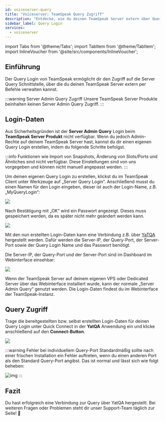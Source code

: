 ```yaml
---
id: voiceserver-query
title: "Voiceserver: TeamSpeak Query Zugriff"
description: "Entdecke, wie du deinen TeamSpeak Server extern über Query Login effizient verwaltest und administrierst → Jetzt mehr erfahren"
sidebar_label: Query Login
services:
  - voiceserver
---
```


import Tabs from '@theme/Tabs';
import TabItem from '@theme/TabItem';
import InlineVoucher from '@site/src/components/InlineVoucher';

## Einführung

Der Query Login von TeamSpeak ermöglicht dir den Zugriff auf die Server Query Schnittstelle, über die du deinen TeamSpeak Server extern per Befehle verwalten kannst.

:::warning Server Admin Query Zugriff
Unsere TeamSpeak Server Produkte beinhalten keinen Server Admin Query Zugriff. 
:::

<InlineVoucher />

## Login-Daten

<Tabs>
<TabItem value="Webinterface" label="TeamSpeak Server Produkt" default>

Aus Sicherheitsgründen ist der **Server Admin Query** Login beim **TeamSpeak Server Produkt** nicht verfügbar. Wenn du jedoch Admin-Rechte auf deinem TeamSpeak Server hast, kannst du dir einen eigenen Query Login erstellen, indem du folgende Schritte befolgst.

:::info
Funktionen wie Import von Snapshots, Änderung von Slots/Ports und Ähnliches sind nicht verfügbar. Diese Einstellungen sind von uns vorgegeben und können nicht manuell angepasst werden. 
:::

Um deinen eigenen Query Login zu erstellen, klickst du im TeamSpeak Client unter Werkzeuge auf „Server Query Login“.
Anschließend musst du einen Namen für den Login eingeben, dieser ist auch der Login-Name, z.B. „MyQueryLogin“:

![](https://screensaver01.zap-hosting.com/index.php/s/gMeQtSTkrtRzbk7/preview)

Nach Bestätigung mit „OK“ wird ein Passwort angezeigt. Dieses muss gespeichert werden, da es später nicht mehr geändert werden kann.

![](https://screensaver01.zap-hosting.com/index.php/s/c7W3mzRMJ4EP23E/preview)

Mit den nun erstellten Login-Daten kann eine Verbindung z.B. über [YaTQA](https://yat.qa) hergestellt werden. Dafür werden die Server-IP, der Query-Port, der Server-Port sowie der Query Login Name und das Passwort benötigt.

Die Server-IP, der Query-Port und der Server-Port sind im Dashboard im Webinterface einsehbar:

![](https://screensaver01.zap-hosting.com/index.php/s/RGsk8wfBkoCPzA4/preview)

</TabItem>
<TabItem value="self_hosted" label="Self hosted (VPS/Dedicated Server)">

Wenn der TeamSpeak Server auf deinem eigenen VPS oder Dedicated Server über das Webinterface installiert wurde, kann der normale „Server Admin Query“ genutzt werden. Die Login-Daten findest du im Webinterface der TeamSpeak-Instanz.

</TabItem>
</Tabs>

## Query Zugriff

Trage die bereitgestellten bzw. selbst erstellten Login-Daten für deinen Query Login unter Quick Connect in der **YatQA** Anwendung ein und klicke anschließend auf den **Connect-Button**.

![](https://screensaver01.zap-hosting.com/index.php/s/ZaBNRaQxfSjHKwT/download)

:::warning Fehler bei individuellem Query-Port
Standardmäßig sollte nach einer frischen Installation ein Fehler auftreten, wenn du einen anderen Port als den Standard Query-Port angibst. Das ist normal und lässt sich wie folgt beheben:

![img](https://screensaver01.zap-hosting.com/index.php/s/3mofjG5RKPM9yBW/download)
:::

## Fazit

Du hast erfolgreich eine Verbindung zur Query über YatQA hergestellt. Bei weiteren Fragen oder Problemen steht dir unser Support-Team täglich zur Seite! 🙂

<InlineVoucher />